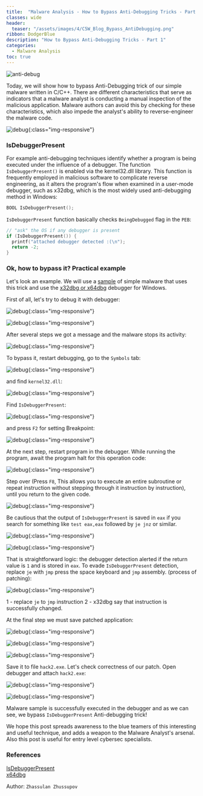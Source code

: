 ```yaml
---
title:  "Malware Analysis - How to Bypass Anti-Debugging Tricks - Part 1"
classes: wide
header:
  teaser: "/assets/images/4/C5W_Blog_Bypass_AntiDebugging.png"
ribbon: DodgerBlue
description: "How to Bypass Anti-Debugging Tricks - Part 1"
categories: 
  - Malware Analysis
toc: true
---
```


![anti-debug](/assets/images/4/C5W_Blog_Bypass_AntiDebugging.png)

Today, we will show how to bypass Anti-Debugging trick of our simple malware written in C/C++. There are different characteristics that serve as indicators that a malware analyst is conducting a manual inspection of the malicious application. Malware authors can avoid this by checking for these characteristics, which also impede the analyst's ability to reverse-engineer the malware code.     

![debug](/assets/images/4/2024-01-01_12-45.png){:class="img-responsive"}         

### IsDebuggerPresent

For example anti-debugging techniques identify whether a program is being executed under the influence of a debugger. The function `IsDebuggerPresent()` is enabled via the kernel32.dll library. This function is frequently employed in malicious software to complicate reverse engineering, as it alters the program's flow when examined in a user-mode debugger, such as x32dbg, which is the most widely used anti-debugging method in Windows:    

```cpp
BOOL IsDebuggerPresent();
```

`IsDebuggerPresent` function basically checks `BeingDebugged` flag in the `PEB`:    

```cpp
// "ask" the OS if any debugger is present
if (IsDebuggerPresent()) {
  printf("attached debugger detected :(\n");
  return -2;
}
```

### Ok, how to bypass it? Practical example

Let's look an example. We will use a [sample](/assets/images/4/hack.exe.7z) of simple malware that uses this trick and use the [x32dbg or x64dbg](https://x64dbg.com/) debugger for Windows.    

First of all, let's try to debug it with debugger:      

![debug](/assets/images/4/2024-01-01_11-18.png){:class="img-responsive"}             

![debug](/assets/images/4/2024-01-01_11-20.png){:class="img-responsive"}             

After several steps we got a message and the malware stops its activity:    

![debug](/assets/images/4/2024-01-01_11-21.png){:class="img-responsive"}             

To bypass it, restart debugging, go to the `Symbols` tab:    

![debug](/assets/images/4/2024-01-01_11-25.png){:class="img-responsive"}             

and find `kernel32.dll`:    

![debug](/assets/images/4/2024-01-01_11-25_1.png){:class="img-responsive"}             

Find `IsDebuggerPresent`:    

![debug](/assets/images/4/2024-01-01_11-29.png){:class="img-responsive"}             

and press `F2` for setting Breakpoint:    

![debug](/assets/images/4/2024-01-01_11-30.png){:class="img-responsive"}             

At the next step, restart program in the debugger. While running the program, await the program halt for this operation code:    

![debug](/assets/images/4/2024-01-01_11-36.png){:class="img-responsive"}             

Step over (Press `F8`, This allows you to execute an entire subroutine or repeat instruction without stepping through it instruction by instruction), until you return to the given code.    

![debug](/assets/images/4/2024-01-01_11-46.png){:class="img-responsive"}             

Be cautious that the output of `IsDebuggerPresent` is saved in `eax` if you search for something like `test eax,eax` followed by `je jnz` or similar.

![debug](/assets/images/4/2024-01-01_11-51.png){:class="img-responsive"}             

![debug](/assets/images/4/2024-01-02_00-32.png){:class="img-responsive"}             

That is straightforward logic: the debugger detection alerted if the return value is `1` and is stored in `eax`. To evade `IsDebuggerPresent` detection, replace `je` with `jmp` press the space keyboard and `jmp` assembly. (process of patching):    

![debug](/assets/images/4/2024-01-01_11-59.png){:class="img-responsive"}             

1 - replace `je` to `jmp` instruction
2 - x32dbg say that instruction is successfully changed.    

At the final step we must save patched application:    

![debug](/assets/images/4/2024-01-01_12-01.png){:class="img-responsive"}             

![debug](/assets/images/4/2024-01-01_12-02.png){:class="img-responsive"}             

![debug](/assets/images/4/2024-01-01_12-02_1.png){:class="img-responsive"}             

Save it to file `hack2.exe`. Let's check correctness of our patch. Open debugger and attach `hack2.exe`:    

![debug](/assets/images/4/2024-01-01_12-04.png){:class="img-responsive"}             

![debug](/assets/images/4/2024-01-01_12-04_1.png){:class="img-responsive"}             

Malware sample is successfully executed in the debugger and as we can see, we bypass `IsDebuggerPresent` Anti-debugging trick!    

We hope this post spreads awareness to the blue teamers of this interesting and useful technique, and adds a weapon to the Malware Analyst's arsenal. Also this post is useful for entry level cybersec specialists.     

### References

[IsDebuggerPresent](https://learn.microsoft.com/en-us/windows/win32/api/debugapi/nf-debugapi-isdebuggerpresent)     
[x64dbg](https://x64dbg.com/)    

Author: `Zhassulan Zhussupov`
